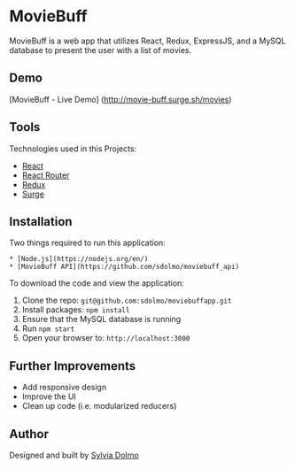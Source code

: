 # MovieBuff

MovieBuff is a web app that utilizes React, Redux, ExpressJS, and a MySQL database to present the user with a list of movies.

## Demo

[MovieBuff - Live Demo] (http://movie-buff.surge.sh/movies)

## Tools

Technologies used in this Projects:
  * [React](https://facebook.github.io/react/)
  * [React Router](https://reacttraining.com/react-router/)
  * [Redux](http://redux.js.org/docs/basics/UsageWithReact.html)
  * [Surge](https://surge.sh/help/adding-a-custom-domain)

## Installation

  Two things required to run this application:

    * [Node.js](https://nodejs.org/en/)
    * [MovieBuff API](https://github.com/sdolmo/moviebuff_api)

  To download the code and view the application:

  1. Clone the repo: `git@github.com:sdolmo/moviebuffapp.git`
  2. Install packages: `npm install`
  3. Ensure that the MySQL database is running
  4. Run `npm start`
  5. Open your browser to: `http://localhost:3000`

## Further Improvements

  * Add responsive design
  * Improve the UI
  * Clean up code (i.e. modularized reducers)

## Author

  Designed and built by [Sylvia Dolmo](https://twitter.com/SylviaDolmo)
